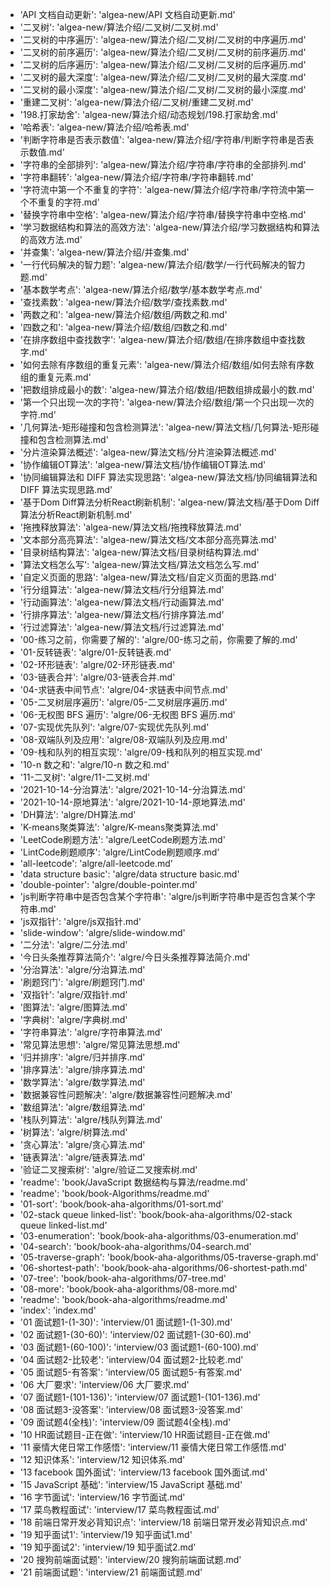 - 'API 文档自动更新': 'algea-new/API 文档自动更新.md'
- '二叉树': 'algea-new/算法介绍/二叉树/二叉树.md'
- '二叉树的中序遍历': 'algea-new/算法介绍/二叉树/二叉树的中序遍历.md'
- '二叉树的前序遍历': 'algea-new/算法介绍/二叉树/二叉树的前序遍历.md'
- '二叉树的后序遍历': 'algea-new/算法介绍/二叉树/二叉树的后序遍历.md'
- '二叉树的最大深度': 'algea-new/算法介绍/二叉树/二叉树的最大深度.md'
- '二叉树的最小深度': 'algea-new/算法介绍/二叉树/二叉树的最小深度.md'
- '重建二叉树': 'algea-new/算法介绍/二叉树/重建二叉树.md'
- '198.打家劫舍': 'algea-new/算法介绍/动态规划/198.打家劫舍.md'
- '哈希表': 'algea-new/算法介绍/哈希表.md'
- '判断字符串是否表示数值': 'algea-new/算法介绍/字符串/判断字符串是否表示数值.md'
- '字符串的全部排列': 'algea-new/算法介绍/字符串/字符串的全部排列.md'
- '字符串翻转': 'algea-new/算法介绍/字符串/字符串翻转.md'
- '字符流中第一个不重复的字符': 'algea-new/算法介绍/字符串/字符流中第一个不重复的字符.md'
- '替换字符串中空格': 'algea-new/算法介绍/字符串/替换字符串中空格.md'
- '学习数据结构和算法的高效方法': 'algea-new/算法介绍/学习数据结构和算法的高效方法.md'
- '并查集': 'algea-new/算法介绍/并查集.md'
- '一行代码解决的智力题': 'algea-new/算法介绍/数学/一行代码解决的智力题.md'
- '基本数学考点': 'algea-new/算法介绍/数学/基本数学考点.md'
- '查找素数': 'algea-new/算法介绍/数学/查找素数.md'
- '两数之和': 'algea-new/算法介绍/数组/两数之和.md'
- '四数之和': 'algea-new/算法介绍/数组/四数之和.md'
- '在排序数组中查找数字': 'algea-new/算法介绍/数组/在排序数组中查找数字.md'
- '如何去除有序数组的重复元素': 'algea-new/算法介绍/数组/如何去除有序数组的重复元素.md'
- '把数组排成最小的数': 'algea-new/算法介绍/数组/把数组排成最小的数.md'
- '第一个只出现一次的字符': 'algea-new/算法介绍/数组/第一个只出现一次的字符.md'
- '几何算法-矩形碰撞和包含检测算法': 'algea-new/算法文档/几何算法-矩形碰撞和包含检测算法.md'
- '分片渲染算法概述': 'algea-new/算法文档/分片渲染算法概述.md'
- '协作编辑OT算法': 'algea-new/算法文档/协作编辑OT算法.md'
- '协同编辑算法和 DIFF 算法实现思路': 'algea-new/算法文档/协同编辑算法和 DIFF 算法实现思路.md'
- '基于Dom Diff算法分析React刷新机制': 'algea-new/算法文档/基于Dom Diff算法分析React刷新机制.md'
- '拖拽释放算法': 'algea-new/算法文档/拖拽释放算法.md'
- '文本部分高亮算法': 'algea-new/算法文档/文本部分高亮算法.md'
- '目录树结构算法': 'algea-new/算法文档/目录树结构算法.md'
- '算法文档怎么写': 'algea-new/算法文档/算法文档怎么写.md'
- '自定义页面的思路': 'algea-new/算法文档/自定义页面的思路.md'
- '行分组算法': 'algea-new/算法文档/行分组算法.md'
- '行动画算法': 'algea-new/算法文档/行动画算法.md'
- '行排序算法': 'algea-new/算法文档/行排序算法.md'
- '行过滤算法': 'algea-new/算法文档/行过滤算法.md'
- '00-练习之前，你需要了解的': 'algre/00-练习之前，你需要了解的.md'
- '01-反转链表': 'algre/01-反转链表.md'
- '02-环形链表': 'algre/02-环形链表.md'
- '03-链表合并': 'algre/03-链表合并.md'
- '04-求链表中间节点': 'algre/04-求链表中间节点.md'
- '05-二叉树层序遍历': 'algre/05-二叉树层序遍历.md'
- '06-无权图 BFS 遍历': 'algre/06-无权图 BFS 遍历.md'
- '07-实现优先队列': 'algre/07-实现优先队列.md'
- '08-双端队列及应用': 'algre/08-双端队列及应用.md'
- '09-栈和队列的相互实现': 'algre/09-栈和队列的相互实现.md'
- '10-n 数之和': 'algre/10-n 数之和.md'
- '11-二叉树': 'algre/11-二叉树.md'
- '2021-10-14-分治算法': 'algre/2021-10-14-分治算法.md'
- '2021-10-14-原地算法': 'algre/2021-10-14-原地算法.md'
- 'DH算法': 'algre/DH算法.md'
- 'K-means聚类算法': 'algre/K-means聚类算法.md'
- 'LeetCode刷题方法': 'algre/LeetCode刷题方法.md'
- 'LintCode刷题顺序': 'algre/LintCode刷题顺序.md'
- 'all-leetcode': 'algre/all-leetcode.md'
- 'data structure basic': 'algre/data structure basic.md'
- 'double-pointer': 'algre/double-pointer.md'
- 'js判断字符串中是否包含某个字符串': 'algre/js判断字符串中是否包含某个字符串.md'
- 'js双指针': 'algre/js双指针.md'
- 'slide-window': 'algre/slide-window.md'
- '二分法': 'algre/二分法.md'
- '今日头条推荐算法简介': 'algre/今日头条推荐算法简介.md'
- '分治算法': 'algre/分治算法.md'
- '刷题窍门': 'algre/刷题窍门.md'
- '双指针': 'algre/双指针.md'
- '图算法': 'algre/图算法.md'
- '字典树': 'algre/字典树.md'
- '字符串算法': 'algre/字符串算法.md'
- '常见算法思想': 'algre/常见算法思想.md'
- '归并排序': 'algre/归并排序.md'
- '排序算法': 'algre/排序算法.md'
- '数学算法': 'algre/数学算法.md'
- '数据兼容性问题解决': 'algre/数据兼容性问题解决.md'
- '数组算法': 'algre/数组算法.md'
- '栈队列算法': 'algre/栈队列算法.md'
- '树算法': 'algre/树算法.md'
- '贪心算法': 'algre/贪心算法.md'
- '链表算法': 'algre/链表算法.md'
- '验证二叉搜索树': 'algre/验证二叉搜索树.md'
- 'readme': 'book/JavaScript 数据结构与算法/readme.md'
- 'readme': 'book/book-Algorithms/readme.md'
- '01-sort': 'book/book-aha-algorithms/01-sort.md'
- '02-stack queue linked-list': 'book/book-aha-algorithms/02-stack queue linked-list.md'
- '03-enumeration': 'book/book-aha-algorithms/03-enumeration.md'
- '04-search': 'book/book-aha-algorithms/04-search.md'
- '05-traverse-graph': 'book/book-aha-algorithms/05-traverse-graph.md'
- '06-shortest-path': 'book/book-aha-algorithms/06-shortest-path.md'
- '07-tree': 'book/book-aha-algorithms/07-tree.md'
- '08-more': 'book/book-aha-algorithms/08-more.md'
- 'readme': 'book/book-aha-algorithms/readme.md'
- 'index': 'index.md'
- '01 面试题1-(1-30)': 'interview/01 面试题1-(1-30).md'
- '02 面试题1-(30-60)': 'interview/02 面试题1-(30-60).md'
- '03 面试题1-(60-100)': 'interview/03 面试题1-(60-100).md'
- '04 面试题2-比较老': 'interview/04 面试题2-比较老.md'
- '05 面试题5-有答案': 'interview/05 面试题5-有答案.md'
- '06 大厂要求': 'interview/06 大厂要求.md'
- '07 面试题1-(101-136)': 'interview/07 面试题1-(101-136).md'
- '08 面试题3-没答案': 'interview/08 面试题3-没答案.md'
- '09 面试题4(全栈)': 'interview/09 面试题4(全栈).md'
- '10 HR面试题目-正在做': 'interview/10 HR面试题目-正在做.md'
- '11 豪情大佬日常工作感悟': 'interview/11 豪情大佬日常工作感悟.md'
- '12 知识体系': 'interview/12 知识体系.md'
- '13 facebook 国外面试': 'interview/13 facebook 国外面试.md'
- '15 JavaScript 基础': 'interview/15 JavaScript 基础.md'
- '16 字节面试': 'interview/16 字节面试.md'
- '17 菜鸟教程面试': 'interview/17 菜鸟教程面试.md'
- '18 前端日常开发必背知识点': 'interview/18 前端日常开发必背知识点.md'
- '19 知乎面试1': 'interview/19 知乎面试1.md'
- '19 知乎面试2': 'interview/19 知乎面试2.md'
- '20 搜狗前端面试题': 'interview/20 搜狗前端面试题.md'
- '21 前端面试题': 'interview/21 前端面试题.md'
